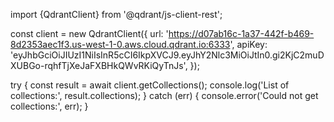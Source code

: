 import {QdrantClient} from '@qdrant/js-client-rest';

const client = new QdrantClient({
    url: 'https://d07ab16c-1a37-442f-b469-8d2353aec1f3.us-west-1-0.aws.cloud.qdrant.io:6333',
    apiKey: 'eyJhbGciOiJIUzI1NiIsInR5cCI6IkpXVCJ9.eyJhY2Nlc3MiOiJtIn0.gi2KjC2muDXUBGo-rqhfTjXeJaFXBHkQWvRKiQyTnJs',
});

try {
    const result = await client.getCollections();
    console.log('List of collections:', result.collections);
} catch (err) {
    console.error('Could not get collections:', err);
}